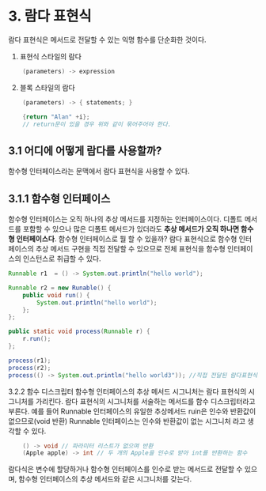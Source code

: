 # 3. 람다 표현식
람다 표현식은 메서드로 전달할 수 있는 익명 함수를 단순화한 것이다.
1. 표현식 스타일의 람다
```java
    (parameters) -> expression
```
2. 블록 스타일의 람다
```java
    (parameters) -> { statements; }
```

```java
    {return "Alan" +i};
    // return문이 있을 경우 위와 같이 묶어주어야 한다.
```

## 3.1 어디에 어떻게 람다를 사용할까?
함수형 인터페이스라는 문맥에서 람다 표현식을 사용할 수 있다.

## 3.1.1 함수형 인터페이스
함수형 인터페이스는 오직 하나의 추상 메서드를 지정하는 인터페이스이다. 디폴트 메서드를 포함할 수 있으나
많은 디폴트 메서드가 있더라도 **추상 메서드가 오직 하나면 함수형 인터페이스다**.
함수형 인터페이스로 뭘 할 수 있을까? 람다 표현식으로 함수형 인터페이스의 추상 메서드 구현을
직접 전달할 수 있으므로 전체 표현식을 함수형 인터페이스의 인스턴스로 취급할 수 있다.
```java
Runnable r1  = () -> System.out.println("hello world");

Runnable r2 = new Runable() {
    public void run() {
        System.out.println("hello world");
    };
};

public static void process(Runnable r) {
    r.run();
};

process(r1);
process(r2);
process(() -> System.out.println("hello world3")); //직접 전달된 람다표현식으로 hello world3 출력
```

3.2.2 함수 디스크립터
함수형 인터페이스의 추상 메서드 시그니처는 람다 표현식의 시그니처를 가리킨다. 람다 표현식의 시그니처를 서술하는 메서드를 함수 디스크립터라고 부른다.
예를 들어 Runnable 인터페이스의 유일한 추상메서드 ruin은 인수와 반환값이 없으므로(void 반환) Runnable 인터페이스는 인수와 반환값이 없는 시그니처
라고 생각할 수 있다.
```java
    () -> void // 파라미터 리스트가 없으며 반환 
    (Apple apple) -> int // 두 개의 Apple을 인수로 받아 int를 반환하는 함수
```
람다식은 변수에 할당하거나 함수형 인터페이스를 인수로 받는 메서드로 전달할 수 있으며,
함수형 인터페이스의 추상 메서드와 같은 시그니처를 갖는다.